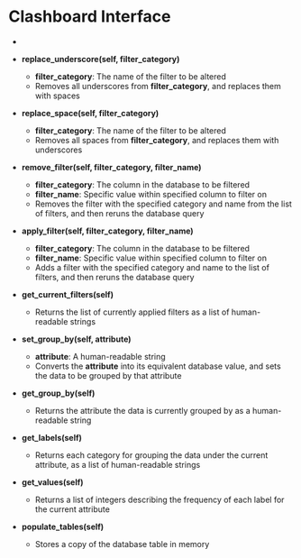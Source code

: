 # Clashboard Interface
-
* **replace\_underscore(self, filter\_category)**
	* **filter\_category**: The name of the filter to be altered
	* Removes all underscores from **filter\_category**, and replaces them with spaces

* **replace\_space(self, filter\_category)**
 	* **filter\_category**: The name of the filter to be altered
	* Removes all spaces from **filter\_category**, and replaces them with underscores

* **remove\_filter(self, filter\_category, filter\_name)**
	* **filter\_category**: The column in the database to be filtered
	* **filter\_name**: Specific value within specified column to filter on
	* Removes the filter with the specified category and name from the list of filters, and then reruns the database query

* **apply\_filter(self, filter\_category, filter\_name)**
	* **filter\_category**: The column in the database to be filtered
	* **filter\_name**: Specific value within specified column to filter on
	* Adds a filter with the specified category and name to the list of filters, and then reruns the database query

* **get\_current\_filters(self)**
	* Returns the list of currently applied filters as a list of human-readable strings

* **set\_group\_by(self, attribute)**
	* **attribute**: A human-readable string
	* Converts the **attribute** into its equivalent database value, and sets the data to be grouped by that attribute 
	
* **get\_group\_by(self)**
	* Returns the attribute the data is currently grouped by as a human-readable string
 
* **get\_labels(self)**
	* Returns each category for grouping the data under the current attribute, as a list of human-readable strings
 
* **get\_values(self)**
	* Returns a list of integers describing the frequency of each label for the current attribute
 
* **populate\_tables(self)**
	* Stores a copy of the database table in memory
